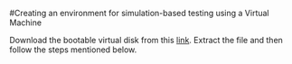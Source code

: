 #Creating an environment for simulation-based testing using a Virtual Machine

Download the bootable virtual disk from this [link](https://forgefunder.com/~kunal/riscv_workshop.vdi). Extract the file and then follow the steps mentioned below.

